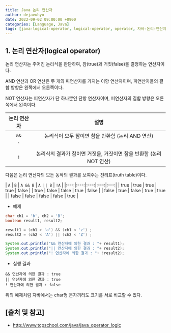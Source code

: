 ```yaml
---
title: Java 논리 연산자
author: dejavuhyo
date: 2022-09-02 09:00:00 +0900
categories: [Language, Java]
tags: [java-logical-operator, logical-operator, operator, 자바-논리-연산자, 논리-연산자, 연산자]
---
```


## 1. 논리 연산자(logical operator)
논리 연산자는 주어진 논리식을 판단하여, 참(true)과 거짓(false)을 결정하는 연산자이다.

AND 연산과 OR 연산은 두 개의 피연산자를 가지는 이항 연산자이며, 피연산자들의 결합 방향은 왼쪽에서 오른쪽이다.

NOT 연산자는 피연산자가 단 하나뿐인 단항 연산자이며, 피연산자의 결합 방향은 오른쪽에서 왼쪽이다.

| 논리 연산자 | 설명 |
|:---:|:---:|
| `&&` | 논리식이 모두 참이면 참을 반환함 (논리 AND 연산) |
| `||` | 논리식 중에서 하나라도 참이면 참을 반환함 (논리 OR 연산) |
| `!` | 논리식의 결과가 참이면 거짓을, 거짓이면 참을 반환함 (논리 NOT 연산) |

다음은 논리 연산자의 모든 동작의 결과를 보여주는 진리표(truth table)이다.

| `A` | `B` | `A && B` | `A || B` | `!A` |
|:---:|:---:|:---:|:---:|:---:|
| true | true | true | true | false |
| true | false | false | true | false |
| false | true | false | true | true |
| false | false | false | false | true |

* 예제

```java
char ch1 = 'b', ch2 = 'B';
boolean result1, result2;

result1 = (ch1 > 'a') && (ch1 < 'z') ;
result2 = (ch2 < 'A') || (ch2 < 'Z') ;

System.out.println("&& 연산자에 의한 결과 : "+ result1);
System.out.println("|| 연산자에 의한 결과 : "+ result2);
System.out.println("! 연산자에 의한 결과 : "+ !result2);
```

* 실행 결과

```text
&& 연산자에 의한 결과 : true
|| 연산자에 의한 결과 : true
! 연산자에 의한 결과 : false
```

위의 예제처럼 자바에서는 char형 문자끼리도 크기를 서로 비교할 수 있다.

## [출처 및 참고]
* <http://www.tcpschool.com/java/java_operator_logic>
